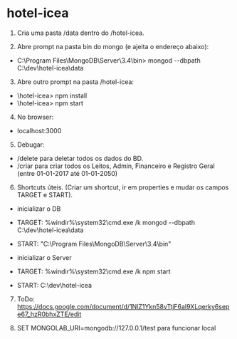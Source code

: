 # hotel-icea

1) Cria uma pasta /data dentro do /hotel-icea.

2) Abre prompt na pasta bin do mongo (e ajeita o endereço abaixo):
- C:\Program Files\MongoDB\Server\3.4\bin> mongod --dbpath C:\dev\hotel-icea\data

3) Abre outro prompt na pasta /hotel-icea:
- \hotel-icea> npm install
- \hotel-icea> npm start

4) No browser:
- localhost:3000

5) Debugar:
- /delete para deletar todos os dados do BD.
- /criar para criar todos os Leitos, Admin, Financeiro e Registro Geral (entre 01-01-2017 até 01-01-2050)

6) Shortcuts úteis. (Criar um shortcut, ir em properties e mudar os campos TARGET e START).
- inicializar o DB 
- TARGET: %windir%\system32\cmd.exe /k mongod --dbpath C:\dev\hotel-icea\data
- START: "C:\Program Files\MongoDB\Server\3.4\bin"

- inicializar o Server
- TARGET: %windir%\system32\cmd.exe /k npm start
- START: C:\dev\hotel-icea

7) ToDo: https://docs.google.com/document/d/1NlZ1Ykn58vTtjF6aI9XLqerky6sepe67_hzR0bhxZTE/edit


8) SET MONGOLAB_URI=mongodb://127.0.0.1/test para funcionar local